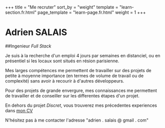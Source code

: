 +++
title = "Me recruter"
sort_by = "weight"
template = "learn-section.fr.html"
page_template = "learn-page.fr.html"
weight = 1
+++

# Adrien SALAIS
##Ingenieur *Full Stack*

Je suis à la recherche d'un emploi 4 jours par semaines en distanciel, ou en présentiel si les locaux sont situés en résion parisienne.

Mes larges compétences me permettent de travailler sur des projets de petite à moyenne importance (en termes de volume de travail ou de complexité) sans avoir à recourir à d'autres développeurs. 

Pour des projets de grande envergure, mes connaissances me permettent de travailler et de conseiller sur les differentes étapes d'un projet.

En dehors du projet *Discret*, vous trouverez mes précedentes experiences dans [mon CV](@/learn/_index.md) 

N'hésitez pas à me contacter  l'adresse "adrien . salais @ gmail . com"

